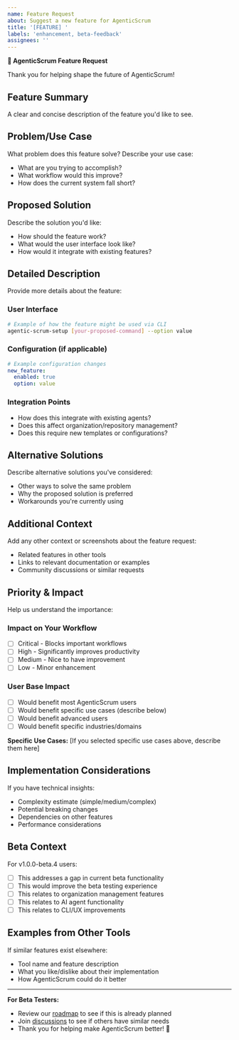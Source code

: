 ```yaml
---
name: Feature Request
about: Suggest a new feature for AgenticScrum
title: '[FEATURE] '
labels: 'enhancement, beta-feedback'
assignees: ''
---
```


**🚀 AgenticScrum Feature Request**

Thank you for helping shape the future of AgenticScrum!

## **Feature Summary**
A clear and concise description of the feature you'd like to see.

## **Problem/Use Case**
What problem does this feature solve? Describe your use case:
- What are you trying to accomplish?
- What workflow would this improve?
- How does the current system fall short?

## **Proposed Solution**
Describe the solution you'd like:
- How should the feature work?
- What would the user interface look like?
- How would it integrate with existing features?

## **Detailed Description**
Provide more details about the feature:

### **User Interface**
```bash
# Example of how the feature might be used via CLI
agentic-scrum-setup [your-proposed-command] --option value
```

### **Configuration** (if applicable)
```yaml
# Example configuration changes
new_feature:
  enabled: true
  option: value
```

### **Integration Points**
- How does this integrate with existing agents?
- Does this affect organization/repository management?
- Does this require new templates or configurations?

## **Alternative Solutions**
Describe alternative solutions you've considered:
- Other ways to solve the same problem
- Why the proposed solution is preferred
- Workarounds you're currently using

## **Additional Context**
Add any other context or screenshots about the feature request:
- Related features in other tools
- Links to relevant documentation or examples
- Community discussions or similar requests

## **Priority & Impact**
Help us understand the importance:

### **Impact on Your Workflow**
- [ ] Critical - Blocks important workflows
- [ ] High - Significantly improves productivity
- [ ] Medium - Nice to have improvement
- [ ] Low - Minor enhancement

### **User Base Impact**
- [ ] Would benefit most AgenticScrum users
- [ ] Would benefit specific use cases (describe below)
- [ ] Would benefit advanced users
- [ ] Would benefit specific industries/domains

**Specific Use Cases:**
[If you selected specific use cases above, describe them here]

## **Implementation Considerations**
If you have technical insights:
- Complexity estimate (simple/medium/complex)
- Potential breaking changes
- Dependencies on other features
- Performance considerations

## **Beta Context**
For v1.0.0-beta.4 users:
- [ ] This addresses a gap in current beta functionality
- [ ] This would improve the beta testing experience
- [ ] This relates to organization management features
- [ ] This relates to AI agent functionality
- [ ] This relates to CLI/UX improvements

## **Examples from Other Tools**
If similar features exist elsewhere:
- Tool name and feature description
- What you like/dislike about their implementation
- How AgenticScrum could do it better

---

**For Beta Testers:**
- Review our [roadmap](https://github.com/safer-strategy/AgenticScrum/blob/main/docs/FEATURE_MATRIX.md#roadmap) to see if this is already planned
- Join [discussions](https://github.com/safer-strategy/AgenticScrum/discussions) to see if others have similar needs
- Thank you for helping make AgenticScrum better! 🙏
